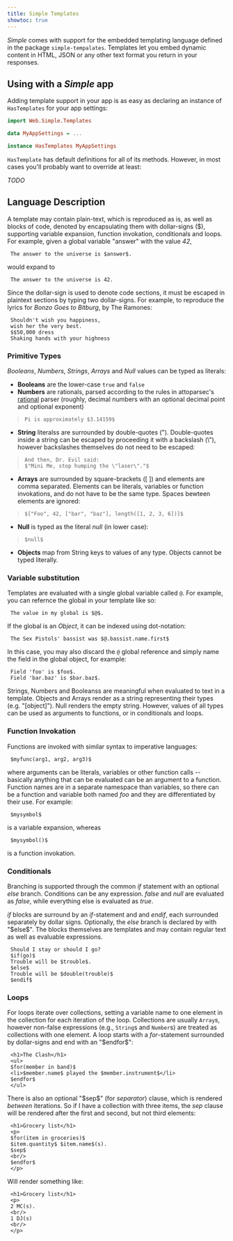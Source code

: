```yaml
---
title: Simple Templates
showtoc: true
---
```


_Simple_ comes with support for the embedded templating language defined in the
package `simple-tempalates`. Templates let you embed dynamic content in HTML,
JSON or any other text format you return in your responses.

## Using with a _Simple_ app

Adding template support in your app is as easy as declaring an instance of
`HasTemplates` for your app settings:

```haskell
import Web.Simple.Templates

data MyAppSettings = ...

instance HasTemplates MyAppSettings
```

`HasTemplate` has default definitions for all of its methods. However, in most
cases you'll probably want to override at least:

_TODO_

## Language Description

A template may contain plain-text, which is reproduced as is, as well as
blocks of code, denoted by encapsulating them with dollar-signs (\$),
supporting variable expansion, function invokation, conditionals and loops. For
example, given a global variable "answer" with the value *42*,

     The answer to the universe is $answer$.

would expand to

     The answer to the universe is 42.

Since the dollar-sign is used to denote code sections, it must be
escaped in plaintext sections by typing two dollar-signs. For example,
to reproduce the lyrics for *Bonzo Goes to Bitburg*, by The Ramones:

     Shouldn't wish you happiness,
     wish her the very best.
     $$50,000 dress
     Shaking hands with your highness

### Primitive Types

_Booleans_, _Numbers_, _Strings_, _Arrays_ and _Null_ values can be typed as
literals:

* __Booleans__ are the lower-case `true` and `false`
* __Numbers__ are rationals, parsed according to the rules in attoparsec's
[rational](http://hackage.haskell.org/package/attoparsec-0.10.4.0/docs/Data-Attoparsec-Text.html#v:rational)
parser (roughly, decimal numbers with an optional decimal point and optional
exponent)


>     Pi is approximately $3.14159$


* **String** literalss are surrounded by double-quotes (\"). Double-quotes inside
  a string can be escaped by proceeding it with a backslash (\\\"),
  however backslashes themselves do not need to be escaped:

>     And then, Dr. Evil said:
>     $"Mini Me, stop humping the \"laser\"."$

* **Arrays** are surrounded by square-brackets ([ ]) and elements are
    comma separated. Elements can be literals, variables or function
    invokations, and do not have to be the same type. Spaces bewteen elements
    are ignored:


>     $["Foo", 42, ["bar", "baz"], length([1, 2, 3, 6])]$

* **Null** is typed as the literal *null* (in lower case):

>     $null$

* **Objects** map from String keys to values of any type. Objects cannot be
  typed literally.

### Variable substitution

Templates are evaluated with a single global variable called `@`. For
example, you can refernce the global in your template like so:

     The value in my global is $@$.

If the global is an _Object_, it can be indexed using dot-notation:

     The Sex Pistols' bassist was $@.bassist.name.first$

In this case, you may also discard the `@` global reference and simply
name the field in the global object, for example:

     Field 'foo' is $foo$.
     Field 'bar.baz' is $bar.baz$.

Strings, Numbers and Booleanss are meaningful when evaluated to text
in a template. Objects and Arrays render as a string representing their types
(e.g. "[object]"). Null renders the empty string. However, values of all types
can be used as arguments to functions, or in conditionals and loops.

### Function Invokation

Functions are invoked with similar syntax to imperative languages:

     $myfunc(arg1, arg2, arg3)$

where arguments can be literals, variables or other function calls --
basically anything that can be evaluated can be an argument to a
function. Function names are in a separate namespace than variables, so
there can be a function and variable both named *foo* and they are
differentiated by their use. For example:

     $mysymbol$

is a variable expansion, whereas

     $mysymbol()$

is a function invokation.

### Conditionals

Branching is supported through the common *if* statement with an
optional *else* branch. Conditions can be any expression. *false* and
*null* are evaluated as *false*, while everything else is evaluated as
*true*.

*if* blocks are surround by an *if*-statement and and *endif*, each
surrounded separately by dollar signs. Optionally, the *else* branch is
declared by with "\$else\$". The blocks themselves are templates and may
contain regular text as well as evaluable expressions.

     Should I stay or should I go?
     $if(go)$
     Trouble will be $trouble$.
     $else$
     Trouble will be $double(trouble)$
     $endif$

### Loops

For loops iterate over collections, setting a variable name to one
element in the collection for each iteration of the loop. Collections
are usually `Array`s, however non-false expressions (e.g., `String`s and
`Number`s) are treated as collections with one element. A loop starts
with a *for*-statement surrounded by dollar-signs and end with an
"\$endfor\$":

     <h1>The Clash</h1>
     <ul>
     $for(member in band)$
     <li>$member.name$ played the $member.instrument$</li>
     $endfor$
     </ul>

There is also an optional "\$sep\$" (for *separator*) clause, which is
rendered *between* iterations. So if I have a collection with three
items, the *sep* clause will be rendered after the first and second, but
not third elements:

     <h1>Grocery list</h1>
     <p>
     $for(item in groceries)$
     $item.quantity$ $item.name$(s).
     $sep$
     <br/>
     $endfor$
     </p>

Will render something like:

     <h1>Grocery list</h1>
     <p>
     2 MC(s).
     <br/>
     1 DJ(s)
     <br/>
     </p>
